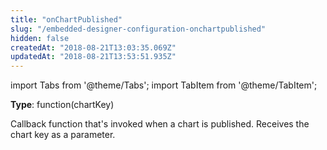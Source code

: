 ```yaml
---
title: "onChartPublished"
slug: "/embedded-designer-configuration-onchartpublished"
hidden: false
createdAt: "2018-08-21T13:03:35.069Z"
updatedAt: "2018-08-21T13:53:51.935Z"
---
```


import Tabs from '@theme/Tabs';
import TabItem from '@theme/TabItem';

**Type**: function(chartKey)  

Callback function that's invoked when a chart is published. Receives the chart key as a parameter.
